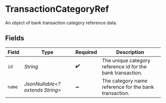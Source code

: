 # TransactionCategoryRef

An object of bank transaction category reference data.


## Fields

| Field                                                      | Type                                                       | Required                                                   | Description                                                |
| ---------------------------------------------------------- | ---------------------------------------------------------- | ---------------------------------------------------------- | ---------------------------------------------------------- |
| `id`                                                       | *String*                                                   | :heavy_check_mark:                                         | The unique category reference id for the bank transaction. |
| `name`                                                     | *JsonNullable<? extends String>*                           | :heavy_minus_sign:                                         | The category name reference for the bank transaction.      |